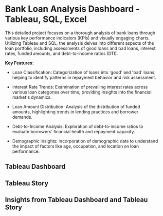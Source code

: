 # Bank Loan Analysis Dashboard -Tableau, SQL, Excel

This detailed project focuses on a thorough analysis of bank loans through various key performance indicators (KPIs) and visually engaging charts. Utilizing Tableau and SQL, the analysis delves into different aspects of the loan portfolio, including assessments of good loans and bad loans, interest rates, funded amounts, and debt-to-income ratios (DTI).

**Key Features:**

- Loan Classification: Categorization of loans into 'good' and 'bad' loans, helping to identify patterns in repayment behavior and risk assessment.

- Interest Rate Trends: Examination of prevailing interest rates across various loan categories over time, providing insights into the financial market's dynamics.

- Loan Amount Distribution: Analysis of the distribution of funded amounts, highlighting trends in lending practices and borrower demands.

- Debt-to-Income Analysis: Exploration of debt-to-income ratios to evaluate borrowers' financial health and repayment capacity.

- Demographic Insights: Incorporation of demographic data to understand the impact of factors like age, occupation, and location on loan performance.

## Tableau Dashboard
## Tableau Story
## Insights from Tableau Dashboard and Tableau Story

